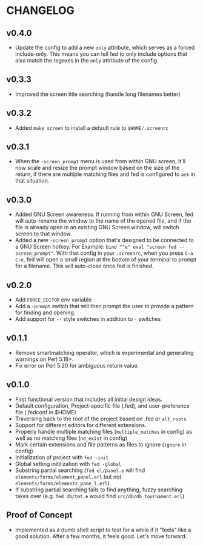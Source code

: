 # CHANGELOG

## v0.4.0

* Update the config to add a new `only` attribute, which serves as a forced
  include-only.  This means you can tell fed to only include options that also
  match the regexes in the `only` attribute of the config.

## v0.3.3

* Improved the screen title searching (handle long filenames better)

## v0.3.2

* Added `make screen` to install a default rule to `$HOME/.screenrc`

## v0.3.1

* When the `-screen_prompt` menu is used from within GNU screen, it'll now
  scale and resize the prompt window based on the size of the return, if there
  are multiple matching files and fed is configured to `ask` in that situation.

## v0.3.0

* Added GNU Screen awareness. If running from within GNU Screen, fed will
  auto-rename the window to the name of the opened file, and if the file is
  already open in an existing GNU Screen window, will switch screen to that
  window.
* Added a new `-screen_prompt` option that's designed to be connected to a
  GNU Screen hotkey. For Example: `bind "^e" eval "screen fed --screen_prompt"`.
  With that config in your `.screenrc`, when you press `C-a C-e`, fed will open
  a small region at the bottom of your terminal to prompt for a filename.
  This will auto-close once fed is finished.

## v0.2.0

* Add `FORCE_EDITOR` env variable
* Add a `-prompt` switch that will then prompt the user to provide a pattern
  for finding and opening.
* Add support for `--` style switches in addition to `-` switches

## v0.1.1

* Remove smartmatching operator, which is experimental and generating warnings
  on Perl 5.18+.
* Fix error on Perl 5.20 for ambiguous return value.

## v0.1.0

* First functional version that includes all initial design ideas.
* Default configuration, Project-specific file (.fed), and user-preference file
  (.fedconf in $HOME)
* Traversing back to the root of the project based on .fed or `alt_roots`
* Support for different editors for different extensions.
* Properly handle multiple matching files (`multiple_matches` in config) as
  well as no matching files (`no_exist` in config)
* Mark certain extensions and file patterns as files to ignore (`ignore` in
  config)
* Initialization of project with `fed -init`
* Global setting initilization with `fed -global`
* Substring partial searching (`fed el/panel.e` will find
  `elements/forms/element_panel.erl` but not
  `elements/forms/elements_pane_l.erl`).
* If substring partial searching fails to find anything, fuzzy searching takes
  over (e.g. `fed db/tmt.e` would find `src/db/db_tournament.erl`)


## Proof of Concept

* Implemented as a dumb shell script to test for a while if it "feels" like a
  good solution. After a few months, it feels good. Let's move forward.
